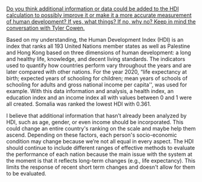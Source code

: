[Do you think additional information or data could be added to the HDI calculation to possibly improve it or make it a more accurate measurement of human development? If yes, what things? If no, why no? Keep in mind the conversation with Tyler Cowen.](https://en.wikipedia.org/wiki/List_of_countries_by_Human_Development_Index) 

Based on my understanding, the Human Development Index (HDI) is an index that ranks all 193 United Nations member states as well as Palestine and Hong Kong based on three dimensions of human development: a long and healthy life, knowledge, and decent living standards.  The indicators used to quantify how countries perform vary throughout the years and are later compared with other nations.  For the year 2020, “life expectancy at birth; expected years of schooling for children; mean years of schools of schooling for adults and gross national income per capita'',  was used for example.  With this data information and analysis, a health index, an education index and an income index all with values between 0 and 1 were all created.  Somalia was ranked the lowest HDI with 0.361.

I believe that additional information that hasn’t already been analyzed by HDI, such as age, gender, or even income should be incorporated.  This could change an entire country's ranking on the scale and maybe help them ascend.  Depending on these factors, each person's socio-economic condition may change because we’re not all equal in every aspect.  The HDI should continue to include different ranges of effective methods to evaluate the performance of each nation because the main issue with the system at the moment is that it reflects long-term changes (e.g., life expectancy).  This limits the response of recent short term changes and doesn't allow for them to be evaluated.  
